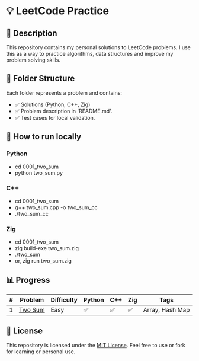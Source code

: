 # 💡 LeetCode Practice

## 🚀 Description

This repository contains my personal solutions to LeetCode problems.
I use this as a way to practice algorithms, data structures and improve 
my problem solving skills.

## 🚀 Folder Structure

Each folder represents a problem and contains:
- ✅ Solutions (Python, C++, Zig)
- ✅ Problem description in 'README.md'.
- ✅ Test cases for local validation.


## 🚀 How to run locally

### Python
- cd 0001_two_sum
- python two_sum.py

### C++
- cd 0001_two_sum
- g++ two_sum.cpp -o two_sum_cc
- ./two_sum_cc

### Zig
- cd 0001_two_sum
- zig build-exe two_sum.zig
- ./two_sum
- or, zig run two_sum.zig


## 📊 Progress

| # | Problem | Difficulty | Python | C++ | Zig | Tags |
|--:|---------|------------|--------|-----|-----|------|
| 1 | [Two Sum](https://leetcode.com/problems/two-sum/) | Easy | ✅ | ✅ | ✅ | Array, Hash Map |


## 📄 License

This repository is licensed under the [MIT License](LICENSE).
Feel free to use or fork for learning or personal use.
